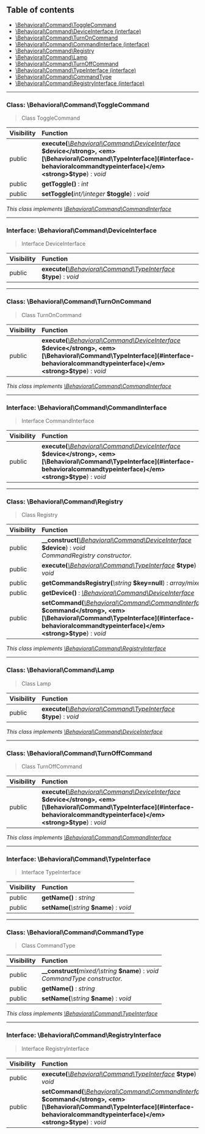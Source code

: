 ## Table of contents

- [\Behavioral\Command\ToggleCommand](#class-behavioralcommandtogglecommand)
- [\Behavioral\Command\DeviceInterface (interface)](#interface-behavioralcommanddeviceinterface)
- [\Behavioral\Command\TurnOnCommand](#class-behavioralcommandturnoncommand)
- [\Behavioral\Command\CommandInterface (interface)](#interface-behavioralcommandcommandinterface)
- [\Behavioral\Command\Registry](#class-behavioralcommandregistry)
- [\Behavioral\Command\Lamp](#class-behavioralcommandlamp)
- [\Behavioral\Command\TurnOffCommand](#class-behavioralcommandturnoffcommand)
- [\Behavioral\Command\TypeInterface (interface)](#interface-behavioralcommandtypeinterface)
- [\Behavioral\Command\CommandType](#class-behavioralcommandcommandtype)
- [\Behavioral\Command\RegistryInterface (interface)](#interface-behavioralcommandregistryinterface)

<hr />

### Class: \Behavioral\Command\ToggleCommand

> Class ToggleCommand

| Visibility | Function |
|:-----------|:---------|
| public | <strong>execute(</strong><em>[\Behavioral\Command\DeviceInterface](#interface-behavioralcommanddeviceinterface)</em> <strong>$device</strong>, <em>[\Behavioral\Command\TypeInterface](#interface-behavioralcommandtypeinterface)</em> <strong>$type</strong>)</strong> : <em>void</em> |
| public | <strong>getToggle()</strong> : <em>int</em> |
| public | <strong>setToggle(</strong><em>int/\integer</em> <strong>$toggle</strong>)</strong> : <em>void</em> |

*This class implements [\Behavioral\Command\CommandInterface](#interface-behavioralcommandcommandinterface)*

<hr />

### Interface: \Behavioral\Command\DeviceInterface

> Interface DeviceInterface

| Visibility | Function |
|:-----------|:---------|
| public | <strong>execute(</strong><em>[\Behavioral\Command\TypeInterface](#interface-behavioralcommandtypeinterface)</em> <strong>$type</strong>)</strong> : <em>void</em> |

<hr />

### Class: \Behavioral\Command\TurnOnCommand

> Class TurnOnCommand

| Visibility | Function |
|:-----------|:---------|
| public | <strong>execute(</strong><em>[\Behavioral\Command\DeviceInterface](#interface-behavioralcommanddeviceinterface)</em> <strong>$device</strong>, <em>[\Behavioral\Command\TypeInterface](#interface-behavioralcommandtypeinterface)</em> <strong>$type</strong>)</strong> : <em>void</em> |

*This class implements [\Behavioral\Command\CommandInterface](#interface-behavioralcommandcommandinterface)*

<hr />

### Interface: \Behavioral\Command\CommandInterface

> Interface CommandInterface

| Visibility | Function |
|:-----------|:---------|
| public | <strong>execute(</strong><em>[\Behavioral\Command\DeviceInterface](#interface-behavioralcommanddeviceinterface)</em> <strong>$device</strong>, <em>[\Behavioral\Command\TypeInterface](#interface-behavioralcommandtypeinterface)</em> <strong>$type</strong>)</strong> : <em>void</em> |

<hr />

### Class: \Behavioral\Command\Registry

> Class Registry

| Visibility | Function |
|:-----------|:---------|
| public | <strong>__construct(</strong><em>[\Behavioral\Command\DeviceInterface](#interface-behavioralcommanddeviceinterface)</em> <strong>$device</strong>)</strong> : <em>void</em><br /><em>CommandRegistry constructor.</em> |
| public | <strong>execute(</strong><em>[\Behavioral\Command\TypeInterface](#interface-behavioralcommandtypeinterface)</em> <strong>$type</strong>)</strong> : <em>void</em> |
| public | <strong>getCommandsRegistry(</strong><em>\string</em> <strong>$key=null</strong>)</strong> : <em>array/mixed</em> |
| public | <strong>getDevice()</strong> : <em>[\Behavioral\Command\DeviceInterface](#interface-behavioralcommanddeviceinterface)</em> |
| public | <strong>setCommand(</strong><em>[\Behavioral\Command\CommandInterface](#interface-behavioralcommandcommandinterface)</em> <strong>$command</strong>, <em>[\Behavioral\Command\TypeInterface](#interface-behavioralcommandtypeinterface)</em> <strong>$type</strong>)</strong> : <em>void</em> |

*This class implements [\Behavioral\Command\RegistryInterface](#interface-behavioralcommandregistryinterface)*

<hr />

### Class: \Behavioral\Command\Lamp

> Class Lamp

| Visibility | Function |
|:-----------|:---------|
| public | <strong>execute(</strong><em>[\Behavioral\Command\TypeInterface](#interface-behavioralcommandtypeinterface)</em> <strong>$type</strong>)</strong> : <em>void</em> |

*This class implements [\Behavioral\Command\DeviceInterface](#interface-behavioralcommanddeviceinterface)*

<hr />

### Class: \Behavioral\Command\TurnOffCommand

> Class TurnOffCommand

| Visibility | Function |
|:-----------|:---------|
| public | <strong>execute(</strong><em>[\Behavioral\Command\DeviceInterface](#interface-behavioralcommanddeviceinterface)</em> <strong>$device</strong>, <em>[\Behavioral\Command\TypeInterface](#interface-behavioralcommandtypeinterface)</em> <strong>$type</strong>)</strong> : <em>void</em> |

*This class implements [\Behavioral\Command\CommandInterface](#interface-behavioralcommandcommandinterface)*

<hr />

### Interface: \Behavioral\Command\TypeInterface

> Interface TypeInterface

| Visibility | Function |
|:-----------|:---------|
| public | <strong>getName()</strong> : <em>string</em> |
| public | <strong>setName(</strong><em>\string</em> <strong>$name</strong>)</strong> : <em>void</em> |

<hr />

### Class: \Behavioral\Command\CommandType

> Class CommandType

| Visibility | Function |
|:-----------|:---------|
| public | <strong>__construct(</strong><em>mixed/\string</em> <strong>$name</strong>)</strong> : <em>void</em><br /><em>CommandType constructor.</em> |
| public | <strong>getName()</strong> : <em>string</em> |
| public | <strong>setName(</strong><em>\string</em> <strong>$name</strong>)</strong> : <em>void</em> |

*This class implements [\Behavioral\Command\TypeInterface](#interface-behavioralcommandtypeinterface)*

<hr />

### Interface: \Behavioral\Command\RegistryInterface

> Interface RegistryInterface

| Visibility | Function |
|:-----------|:---------|
| public | <strong>execute(</strong><em>[\Behavioral\Command\TypeInterface](#interface-behavioralcommandtypeinterface)</em> <strong>$type</strong>)</strong> : <em>void</em> |
| public | <strong>setCommand(</strong><em>[\Behavioral\Command\CommandInterface](#interface-behavioralcommandcommandinterface)</em> <strong>$command</strong>, <em>[\Behavioral\Command\TypeInterface](#interface-behavioralcommandtypeinterface)</em> <strong>$type</strong>)</strong> : <em>void</em> |

